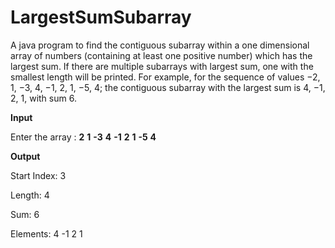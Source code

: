 # LargestSumSubarray

A java program to find the contiguous subarray within a one dimensional array of numbers (containing at least one positive number) which has the largest sum. If there are multiple subarrays with largest sum, one with the smallest length will be printed.
For example, for the sequence of values −2, 1, −3, 4, −1, 2, 1, −5, 4; the contiguous subarray with the
largest sum is 4, −1, 2, 1, with sum 6.


  
**Input**

Enter the array : **2** **1** **-3** **4** **-1** **2** **1** **-5** **4**

**Output**

Start Index: 3

Length: 4

Sum: 6

Elements: 4 -1 2 1
